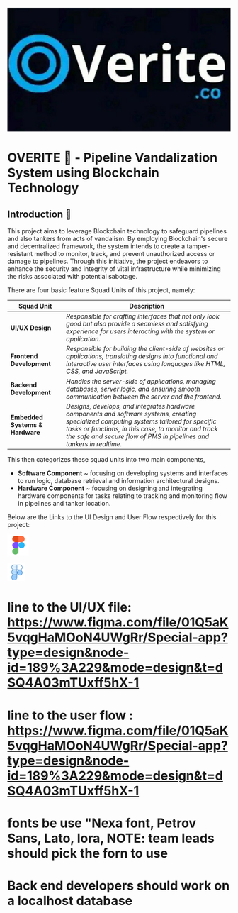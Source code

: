 ![Overrite](./overitelogo.jpg)

# OVERITE 🌌 - Pipeline Vandalization System using Blockchain Technology
## Introduction 🐎

This project aims to leverage Blockchain technology to safeguard pipelines and also tankers from acts of vandalism. By employing Blockchain's secure and decentralized framework, the system intends to create a tamper-resistant method to monitor, track, and prevent unauthorized access or damage to pipelines. Through this initiative, the project endeavors to enhance the security and integrity of vital infrastructure while minimizing the risks associated with potential sabotage.

There are four basic feature Squad Units of this project, namely:

| **Squad Unit** | **Description** |
|---|---|
|**UI/UX Design**| *Responsible for crafting interfaces that not only look good but also provide a seamless and satisfying experience for users interacting with the system or application.* |
|**Frontend Development**| *Responsible for building the client-side of websites or applications, translating designs into functional and interactive user interfaces using languages like HTML, CSS, and JavaScript.* |
|**Backend Development**| *Handles the server-side of applications, managing databases, server logic, and ensuring smooth communication between the server and the frontend.* |
|**Embedded Systems & Hardware**| *Designs, develops, and integrates hardware components and software systems, creating specialized computing systems tailored for specific tasks or functions, in this case, to monitor and track the safe and secure flow of PMS in pipelines and tankers in realtime.* |

This then categorizes these squad units into two main components,
- **Software Component** ~ focusing on developing systems and interfaces to run logic, database retrieval and information architectural designs.
- **Hardware Component** ~ focusing on designing and integrating hardware components for tasks relating to tracking and monitoring flow in pipelines and tanker location.

Below are the Links to the UI Design and User Flow respectively for this project:

[![User Design](./icons/icons8-figma-48.png)](https://www.figma.com/file/01Q5aK5vqgHaMOoN4UWgRr/Special-app?type=design&node-id=189%3A229&mode=design&t=dSQ4A03mTUxff5hX-1)

[![User Flow](./icons/icons8-figma-40.png)](https://www.figma.com/file/01Q5aK5vqgHaMOoN4UWgRr/Special-app?type=design&node-id=189%3A229&mode=design&t=dSQ4A03mTUxff5hX-1 )

# line to the UI/UX file: https://www.figma.com/file/01Q5aK5vqgHaMOoN4UWgRr/Special-app?type=design&node-id=189%3A229&mode=design&t=dSQ4A03mTUxff5hX-1
# line to the user flow : https://www.figma.com/file/01Q5aK5vqgHaMOoN4UWgRr/Special-app?type=design&node-id=189%3A229&mode=design&t=dSQ4A03mTUxff5hX-1 
# fonts be use "Nexa font, Petrov Sans, Lato, lora, NOTE: team leads should pick the forn to use 
# Back end developers should work on a localhost database 

